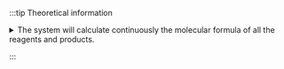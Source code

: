 
:::tip Theoretical information

<details>
    <summary>
    The system will calculate continuously the molecular formula of all the reagents and products.
    </summary>
    <div>

    
## Products theoretical information

When you draw products of reaction the application will calculate continuously the expected quantities for 100% and one equivalent.

This value is also updated when you change the quantities in the reagent table.

![products.png](products.png)

</div>

</details>

:::